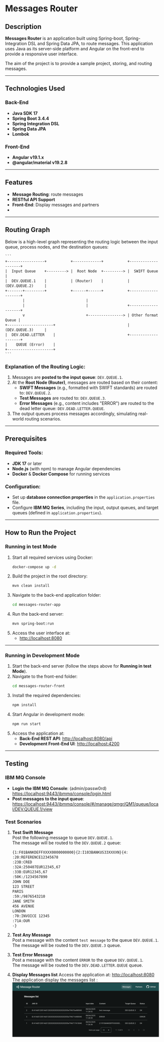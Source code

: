 # Messages Router

## Description
**Messages Router** is an application built using Spring-boot, Spring-Integration DSL and Spring Data JPA, to route messages. 
This application uses Java as its server-side platform and Angular on the front-end to provide a responsive user interface.

The aim of the project is to provide a sample project, storing, and routing messages.

---

## Technologies Used

### Back-End
- **Java SDK 17**
- **Spring Boot 3.4.4**
- **Spring Integration DSL**
- **Spring Data JPA**
- **Lombok**

### Front-End
- **Angular v19.1.x**
- **@angular/material v19.2.8**

---

## Features
- **Message Routing**: route messages
- **RESTful API Support**
- **Front-End**: Display messages and partners
-

---

## Routing Graph

Below is a high-level graph representing the routing logic between the input queue, process nodes, and the destination queues:
    
    ```
    +-----------------+           +-------------+           +--------------------+
    |  Input Queue    +---------> |  Root Node  +---------> |  SWIFT Queue       |
    |  DEV.QUEUE.1    |           | (Router)    |           |  (DEV.QUEUE.2)     |
    +-------+---------+           +------+------+           +--------------------+
            |                            |
            |                            |                  +--------------------+
            v                            +----------------> | Other format Queue |
    +---------------------+                                 |  (DEV.QUEUE.3)     |
    |  DEV.DEAD.LETTER    |                                 +--------------------+
    |    QUEUE (Error)    |
    +---------------------+
    ```

### Explanation of the Routing Logic:
1. Messages are **posted to the input queue**: `DEV.QUEUE.1`.
2. At the **Root Node (Router)**, messages are routed based on their content:
   - **SWIFT Messages** (e.g., formatted with SWIFT standards) are routed to: `DEV.QUEUE.2`.
   - **Test Messages** are routed to: `DEV.QUEUE.3`.
   - **Error Messages** (e.g., content includes "ERROR") are routed to the dead letter queue: `DEV.DEAD.LETTER.QUEUE`.
3. The output queues process messages accordingly, simulating real-world routing scenarios.

---

## Prerequisites

### Required Tools:
- **JDK 17** or later
- **Node.js** (with npm) to manage Angular dependencies
- **Docker** & **Docker Compose** for running services

### Configuration:
- Set up **database connection properties** in the `application.properties` file.
- Configure **IBM MQ Series**, including the input, output queues, and target queues (defined in `application.properties`).

---

## How to Run the Project

### Running in test Mode
1. Start all required services using Docker:
   ```bash
   docker-compose up -d
   ```
2. Build the project in the root directory:
   ```bash
   mvn clean install
   ```
3. Navigate to the back-end application folder:
   ```bash
   cd messages-router-app
   ```
4. Run the back-end server:
   ```bash
   mvn spring-boot:run
   ```
5. Access the user interface at:
    - [http://localhost:8080](http://localhost:8080)

---

### Running in Development Mode
1. Start the back-end server (follow the steps above for **Running in test Mode**).
2. Navigate to the front-end folder:
   ```bash
   cd messages-router-front
   ```
3. Install the required dependencies:
   ```bash
   npm install
   ```
4. Start Angular in development mode:
   ```bash
   npm run start
   ```
5. Access the application at:
    - **Back-End REST API**: [http://localhost:8080/api](http://localhost:8080/api)
    - **Development Front-End UI**: [http://localhost:4200](http://localhost:4200)

---

## Testing

### IBM MQ Console
- **Login the IBM MQ Console**: (admin/passw0rd) 
  [https://localhost:9443/ibmmq/console/login.html](https://localhost:9443/ibmmq/console/login.html)
- **Post messages to the input queue**:  
  [https://localhost:9443/ibmmq/console/#/manage/qmgr/QM1/queue/local/DEV.QUEUE.1/view](https://localhost:9443/ibmmq/console/#/manage/qmgr/QM1/queue/local/DEV.QUEUE.1/view)

### Test Scenarios
1. **Test Swift Message**  
   Post the following message to queue `DEV.QUEUE.1`.  
   The message will be routed to the `DEV.QUEUE.2` queue:
   ```plaintext
   {1:F01BANKDEFFXXXX0000000000}{2:I103BANKUS33XXXXN}{4:
   :20:REFERENCE12345678
   :23B:CRED
   :32A:250407EUR12345,67
   :33B:EUR12345,67
   :50K:/1234567890
   JOHN DOE
   123 STREET
   PARIS
   :59:/9876543210
   JANE SMITH
   456 AVENUE
   LONDON
   :70:INVOICE 12345
   :71A:OUR
   -}
   ```

2. **Test Any Message**  
   Post a message with the content `test message` to the queue `DEV.QUEUE.1`.  
   The message will be routed to the `DEV.QUEUE.3` queue.

3. **Test Error Message**  
   Post a message with the content `ERROR` to the queue `DEV.QUEUE.1`.  
   The message will be routed to the `DEV.DEAD.LETTER.QUEUE` queue.

4. **Display Messages list**
   Access the application at: [http://localhost:8080](http://localhost:8080)
   The application display the messages list :
   ![UI for messages list](images/messages-list.png)
